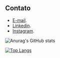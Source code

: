 ## Contato

* [E-mail](<augustoreal.santos@gmail.com>).
* [Linkedin](https://www.linkedin.com/in/jos%C3%A9-augusto-7bb06524b/).
* [Instagram](https://www.instagram.com/gustob_/).


![Anurag's GitHub stats](https://github-readme-stats.vercel.app/api?username=josaugusto&show_icons=true&theme=cobalt)

[![Top Langs](https://github-readme-stats.vercel.app/api/top-langs/?username=josaugusto&layout=compact)](https://github.com/anuraghazra/github-readme-stats)
